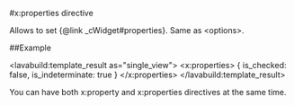 
#x:properties directive

<script type="lavabuild/eval">result = global.LavaBuild.generateDirectiveInfoBox('properties');</script>

Allows to set {@link _cWidget#properties}. Same as &lt;options&gt;.

##Example

<lavabuild:template_result as="single_view">
<checkbox>
	<x:properties>
		{
			is_checked: false,
			is_indeterminate: true
		}
	</x:properties>
</checkbox>
</lavabuild:template_result>

You can have both x:property and x:properties directives at the same time.